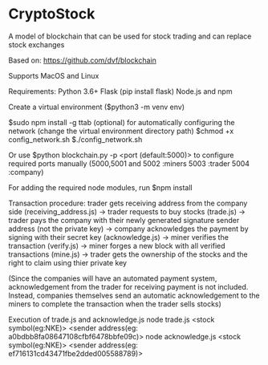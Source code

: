 # CryptoStock
A model of blockchain that can be used for stock trading and can replace stock exchanges

Based on: https://github.com/dvf/blockchain

Supports MacOS and Linux

Requirements:
Python 3.6+
Flask (pip install flask)
Node.js and npm

Create a virtual environment ($python3 -m venv env)

$sudo npm install -g ttab (optional) for automatically configuring the network (change the virtual environment directory path)
$chmod +x config_network.sh
$./config_network.sh 

Or use $python blockchain.py -p <port (default:5000)> to configure required ports manually
(5000,5001 and 5002 :miners
5003 :trader
5004 :company)

For adding the required node modules, run $npm install 

Transaction procedure: trader gets receiving address from the company side (receiving_address.js) -> trader requests to buy stocks (trade.js) -> trader pays the company with their newly generated signature sender address (not the private key) -> company acknowledges the payment by signing with their secret key (acknowledge.js) -> miner verifies the transaction (verify.js) -> miner forges a new block with all verified transactions (mine.js) -> trader gets the ownership of the stocks and the right to claim using thier private key 

(Since the companies will have an automated payment system, acknowledgement from the trader for receiving payment is not included. Instead, companies themselves send an automatic acknowledgement to the miners to complete the transaction when the trader sells stocks)

Execution of trade.js and acknowledge.js
node trade.js <amount> <stock symbol(eg:NKE)> <sender address(eg: a0bdbb8fa08647108cfbf6478bbfe09c)>
node acknowledge.js <stock symbol(eg:NKE)> <sender address(eg: ef716131cd43471fbe2dded005588789)>

